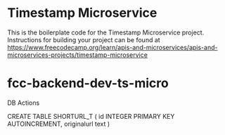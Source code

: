# Timestamp Microservice

This is the boilerplate code for the Timestamp Microservice project. Instructions for building your project can be found at https://www.freecodecamp.org/learn/apis-and-microservices/apis-and-microservices-projects/timestamp-microservice
# fcc-backend-dev-ts-micro



DB Actions

CREATE TABLE SHORTURL_T (
    id INTEGER PRIMARY KEY AUTOINCREMENT,
    originalurl text
)